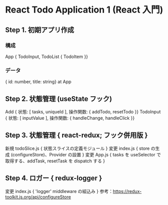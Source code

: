 # React Todo Application 1 (React 入門)

## Step 1. 初期アプリ作成
### 構成
App { TodoInput, TodoList { TodoItem }}
### データ
{ id: number, title: string} at App

## Step 2. 状態管理 (useState フック)
Add { 状態: [ tasks, uniqueId ], 操作関数: { addTodo, resetTodo }}
TodoInput { 状態: [ inputValue ], 操作関数: { handleChange, handleClick }}

## Step 3. 状態管理 { react-redux; フック併用版 }
新規 todoSlice.js { 状態スライスの定義モジュール }
変更 index.js { store の生成 (configureStore)、Provider の設置 }
変更 App.js { tasks を useSelector で取得する、addTask, resetTask を dispatch する }

## Step 4. ロガー { redux-logger }
変更 index.js { 'logger' middleware の組込み }
参考：https://redux-toolkit.js.org/api/configureStore
